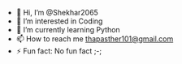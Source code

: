 - 👋 Hi, I’m @Shekhar2065
- 👀 I’m interested in Coding
- 🌱 I’m currently learning Python
- 📫 How to reach me thapasther101@gmail.com
- ⚡ Fun fact: No fun fact ;-;

<!---
Shekhar2065/Shekhar2065 is a ✨ special ✨ repository because its `README.md` (this file) appears on your GitHub profile.
You can click the Preview link to take a look at your changes.
--->
